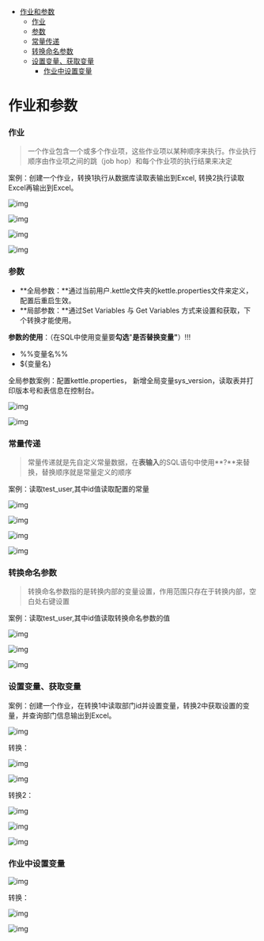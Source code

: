 <!-- TOC -->

- [作业和参数](#作业和参数)
    - [作业](#作业)
    - [参数](#参数)
    - [常量传递](#常量传递)
    - [转换命名参数](#转换命名参数)
    - [设置变量、获取变量](#设置变量获取变量)
       - [作业中设置变量](#作业中设置变量)

<!-- /TOC -->

# 作业和参数

### 作业

> 一个作业包含一个或多个作业项，这些作业项以某种顺序来执行。作业执行顺序由作业项之间的跳（job hop）和每个作业项的执行结果来决定

案例：创建一个作业，转换1执行从数据库读取表输出到Excel, 转换2执行读取Excel再输出到Excel。

![img](img/作业.png)

![img](img/作业1.png)



![img](img/作业2.png)

![img](img/作业3.png)



### 参数

- **全局参数：**通过当前用户.kettle文件夹的kettle.properties文件来定义，配置后重启生效。
- **局部参数：**通过Set Variables 与 Get Variables 方式来设置和获取，下个转换才能使用。

**参数的使用**：（在SQL中使用变量要**勾选**"**是否替换变量"**）!!!

- %%变量名%%
- ${变量名}



全局参数案例：配置kettle.properties， 新增全局变量sys_version，读取表并打印版本号和表信息在控制台。

![img](img/全局参数.png)

![img](img/全局参数1.png)





### 常量传递

> 常量传递就是先自定义常量数据，在**表输入**的SQL语句中使用**?**来替换，替换顺序就是常量定义的顺序

案例：读取test_user,其中id值读取配置的常量

![img](img/常量传递.png)

![img](img/常量传递1.png)

![img](img/常量传递2.png)

![img](img/常量传递3.png)





### 转换命名参数

> 转换命名参数指的是转换内部的变量设置，作用范围只存在于转换内部，空白处右键设置

案例：读取test_user,其中id值读取转换命名参数的值

![img](img/转换命名参数.png)

![img](img/转换命名参数1.png)



![img](img/转换命名参数2.png)



### 设置变量、获取变量

案例：创建一个作业，在转换1中读取部门id并设置变量，转换2中获取设置的变量，并查询部门信息输出到Excel。

![img](img/设置变量.png)

转换：

![img](img/设置变量1.png)

![img](img/设置变量2.png)

转换2：

![img](img/设置变量3.png)

![img](img/设置变量4.png)



![img](img/设置变量5.png)



### 作业中设置变量

![img](img/作业设置变量.png)

转换：

![img](img/作业设置变量2.png)

![img](img/作业设置变量3.png)